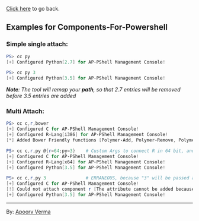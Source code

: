 [Click here](../readme.md) to go back.

## Examples for **Components-For-Powershell**
### Simple single attach:
>
```powershell
PS> cc py
[+] Configured Python[2.7] for AP-PShell Management Console!
```
```powershell
PS> cc py 3
[+] Configured Python[3.5] for AP-PShell Management Console!
```
_**Note**: The tool will remap your **path**, so that 2.7 entries will be removed before 3.5 entries are added_

### Multi Attach:
>
```powershell
PS> cc c,r,bower
[+] Configured C for AP-PShell Management Console!
[+] Configured R-Lang[i386] for AP-PShell Management Console!
[*] Added Bower Friendly functions [Polymer-Add, Polymer-Remove, Polymer-Paper]
```
```powershell
PS> cc c,r,py @{r=64;py=3}    # Custom Args to connect R in 64 bit, and Python v3.5 
[+] Configured C for AP-PShell Management Console!
[+] Configured R-Lang[x64] for AP-PShell Management Console!
[+] Configured Python[3.5] for AP-PShell Management Console!
```
```powershell
PS> cc c,r,py 3               # ERRANEOUS, because "3" will be passed as a global parameter to all components
[+] Configured C for AP-PShell Management Console!
[!] Could not attach component r [The attribute cannot be added because variable bit with value 3 would no longer be valid.]
[+] Configured Python[3.5] for AP-PShell Management Console!
```

---
By: [Apoorv Verma](https://github.com/avdaredevil)
